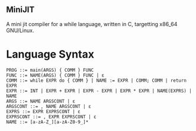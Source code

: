 ## MiniJIT

A mini jit compiler for a while language, written in C, targetting x86\_64
GNU/Linux.

# Language Syntax

    PROG ::= main(ARGS) { COMM } FUNC
    FUNC ::= NAME(ARGS) { COMM } FUNC | ε
    COMM ::= while EXPR do { COMM } | NAME := EXPR | COMM; COMM | return EXPR
    EXPR ::= INT | EXPR + EXPR | EXPR - EXPR | EXPR * EXPR | NAME(EXPRS) | NAME
    ARGS ::= NAME ARGSCONT | ε
    ARGSCONT ::= , NAME ARGSCONT | ε
    EXPRS ::= EXPR EXPRSCONT | ε
    EXPRSCONT ::= , EXPR EXPRSCONT | ε
    NAME ::= [a-zA-Z_][a-zA-Z0-9_]*
